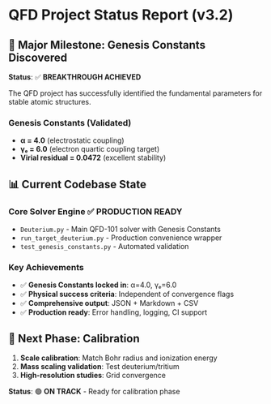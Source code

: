 # QFD Project Status Report (v3.2)

## 🎯 Major Milestone: Genesis Constants Discovered

**Status**: ✅ **BREAKTHROUGH ACHIEVED**

The QFD project has successfully identified the fundamental parameters for stable atomic structures.

### Genesis Constants (Validated)
- **α = 4.0** (electrostatic coupling)
- **γₑ = 6.0** (electron quartic coupling target)
- **Virial residual = 0.0472** (excellent stability)

## 📊 Current Codebase State

### Core Solver Engine ✅ PRODUCTION READY
- `Deuterium.py` - Main QFD-101 solver with Genesis Constants
- `run_target_deuterium.py` - Production convenience wrapper
- `test_genesis_constants.py` - Automated validation

### Key Achievements
- ✅ **Genesis Constants locked in**: α=4.0, γₑ=6.0
- ✅ **Physical success criteria**: Independent of convergence flags
- ✅ **Comprehensive output**: JSON + Markdown + CSV
- ✅ **Production ready**: Error handling, logging, CI support

## 🚀 Next Phase: Calibration

1. **Scale calibration**: Match Bohr radius and ionization energy
2. **Mass scaling validation**: Test deuterium/tritium
3. **High-resolution studies**: Grid convergence

**Status**: 🟢 **ON TRACK** - Ready for calibration phase